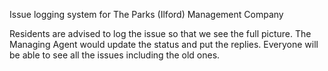 Issue logging system for The Parks (Ilford) Management Company

Residents are advised to log the issue so that we see the full picture. The Managing Agent would update the status and put the replies. Everyone will be able to see all the issues including the old ones.
